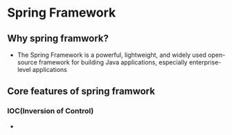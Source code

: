 # Spring Framework

## Why spring framwork?
- The Spring Framework is a powerful, lightweight, and widely used open-source framework for building Java applications, especially enterprise-level applications

## Core features of spring framwork

### IOC(Inversion of Control)
- 
